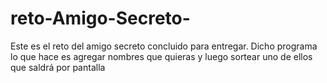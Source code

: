 # reto-Amigo-Secreto-
Este es el reto del amigo secreto concluido para entregar.
Dicho programa lo que hace es agregar nombres que quieras y luego sortear uno de ellos que saldrá por pantalla
